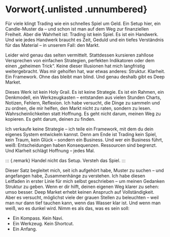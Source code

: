 # Vorwort{.unlisted .unnumbered}

Für viele klingt Trading wie ein schnelles Spiel um Geld. Ein Setup hier, ein Candle-Muster da – und schon ist man auf dem Weg zur finanziellen Freiheit. Aber die Wahrheit ist: Trading ist kein Spiel. Es ist ein Handwerk. Und wie jedes Handwerk braucht es Zeit, Geduld und ein tiefes Verständnis für das Material – in unserem Fall: den Markt.

Leider wird genau das selten vermittelt. Stattdessen kursieren zahllose Versprechen von einfachen Strategien, perfekten Indikatoren oder dem einen „geheimen Trick“.
Keine dieser Illusionen hat mich langfristig weitergebracht. Was mir geholfen hat, war etwas anderes: Struktur. Klarheit. Ein Framework. Ohne das bleibt man blind. Und genau deshalb gibt es Deep Market. 

Dieses Werk ist kein Holy Grail. Es ist keine Strategie. Es ist ein Rahmen, ein Denkmodell, ein Werkzeugkasten – entstanden aus vielen Stunden Charts, Notizen, Fehlern, Reflexion.
Ich habe versucht, die Dinge zu sammeln und zu ordnen, die mir helfen, den Markt nicht zu raten, sondern zu lesen. Wahrscheinlichkeiten statt Hoffnung. Es geht nicht darum, meinen Weg zu kopieren. Es geht darum, deinen zu finden.

Ich verkaufe keine Strategie – ich teile ein Framework, mit dem du dein eigenes System entwickeln kannst. Denn am Ende ist Trading kein Spiel, kein Traum, kein Glück – sondern ein Business. Und wer ein Business führt, weiß: Entscheidungen haben Konsequenzen. Ressourcen sind begrenzt. Und Klarheit schlägt Hoffnung – jedes Mal.

::: {.remark}
Handel nicht das Setup. Versteh das Spiel.
:::

Dieser Satz begleitet mich, seit ich aufgehört habe, Muster zu suchen – und angefangen habe, Zusammenhänge zu verstehen. Ich habe diesen Leitfaden in erster Linie für mich selbst geschrieben – um meinen Gedanken Struktur zu geben. Wenn er dir hilft, deinen eigenen Weg klarer zu sehen: umso besser. Deep Market erhebt keinen Anspruch auf Vollständigkeit.
Aber es versucht, möglichst viele der grauen Stellen zu beleuchten – weil man nur dann tief tauchen kann, wenn das Wasser klar ist. Und wenn man weiß, wo es dunkel wird.
Nimm es als das, was es sein soll:
- Ein Kompass. Kein Navi.
- Ein Werkzeug. Kein Shortcut.
- Ein Anfang.